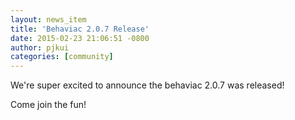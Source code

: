 ```yaml
---
layout: news_item
title: 'Behaviac 2.0.7 Release'
date: 2015-02-23 21:06:51 -0800
author: pjkui
categories: [community]
---
```


We're super excited to announce the behaviac 2.0.7 was released!

Come join the fun!